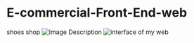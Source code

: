 # E-commercial-Front-End-web
shoes shop
![Image Description](readme-images\image.png)
<img src="readme-images\image.png" alt="interface of my web">
